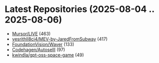 # Latest Repositories (2025-08-04 .. 2025-08-06)

- [Mursor/LIVE](https://github.com/Mursor/LIVE) (463)
- [vesrithll8ci4/MEV-by-JaredFromSubway](https://github.com/vesrithll8ci4/MEV-by-JaredFromSubway) (417)
- [FoundationVision/Waver](https://github.com/FoundationVision/Waver) (133)
- [Codehagen/Autoselll](https://github.com/Codehagen/Autoselll) (97)
- [kwindla/gpt-oss-space-game](https://github.com/kwindla/gpt-oss-space-game) (49)

